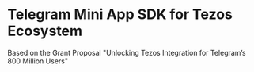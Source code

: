 # Telegram Mini App SDK for Tezos Ecosystem
Based on the Grant Proposal "Unlocking Tezos Integration for Telegram’s 800 Million Users"

